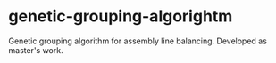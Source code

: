 # genetic-grouping-algorightm
Genetic grouping algorithm for assembly line balancing. Developed as master's work.

